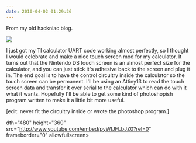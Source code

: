 ```yaml
---
date: 2010-04-02 01:29:26
---
```


From my old hackniac blog.


![](http://hackniac.com/images/relic/ti_touch.png)

I just got my TI calculator UART code working almost perfectly, so I thought I would celebrate and make a nice touch screen mod for my calculator. It turns out that the Nintendo DS touch screen is an almost perfect size for the calculator, and you can just stick it's adhesive back to the screen and plug it in. The end goal is to have the control circuitry inside the calculator so the touch screen can be permanent. I'll be using an Attiny13 to read the touch screen data and transfer it over serial to the calculator which can do with it what it wants. Hopefully I'll be able to get some kind of photoshopish program written to make it a little bit more useful.

[edit: never fit the circuitry inside or wrote the photoshop program.]

dth="480" height="360" src="http://www.youtube.com/embed/pyWIJFLbJZ0?rel=0" frameborder="0" allowfullscreen></iframe>
